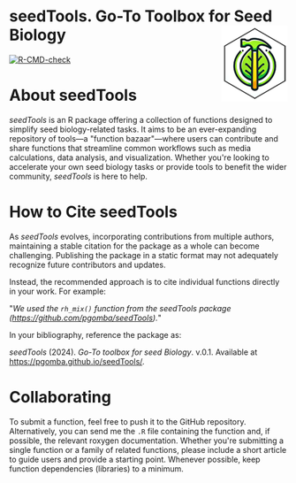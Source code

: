 # seedTools. Go-To Toolbox for Seed Biology<img src="man/figures/logo.png" align="right" height="138" alt="" />

<!-- badges: start -->
  [![R-CMD-check](https://github.com/pgomba/seedTools/actions/workflows/R-CMD-check.yaml/badge.svg)](https://github.com/pgomba/seedTools/actions/workflows/R-CMD-check.yaml)
  <!-- badges: end -->

# About seedTools
*seedTools* is an R package offering a collection of functions designed to simplify seed biology-related tasks. It aims to be an ever-expanding repository of tools—a "function bazaar"—where users can contribute and share functions that streamline common workflows such as media calculations, data analysis, and visualization. Whether you're looking to accelerate your own seed biology tasks or provide tools to benefit the wider community, *seedTools* is here to help.

# How to Cite seedTools
As *seedTools* evolves, incorporating contributions from multiple authors, maintaining a stable citation for the package as a whole can become challenging. Publishing the package in a static format may not adequately recognize future contributors and updates.

Instead, the recommended approach is to cite individual functions directly in your work. For example:

"*We used the `rh_mix()` function from the seedTools package (https://github.com/pgomba/seedTools).*"

In your bibliography, reference the package as:

*seedTools* (2024). *Go-To toolbox for seed Biology*. v.0.1. Available at
https://pgomba.github.io/seedTools/.

# Collaborating

To submit a function, feel free to push it to the GitHub repository. Alternatively, you can send me the `.R` file containing the function and, if possible, the relevant roxygen documentation. Whether you're submitting a single function or a family of related functions, please include a short article to guide users and provide a starting point. Whenever possible, keep function dependencies (libraries) to a minimum.

 

